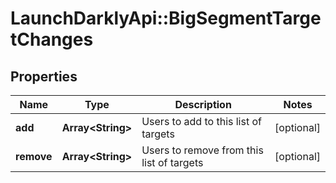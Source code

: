 # LaunchDarklyApi::BigSegmentTargetChanges

## Properties
Name | Type | Description | Notes
------------ | ------------- | ------------- | -------------
**add** | **Array&lt;String&gt;** | Users to add to this list of targets | [optional] 
**remove** | **Array&lt;String&gt;** | Users to remove from this list of targets | [optional] 


